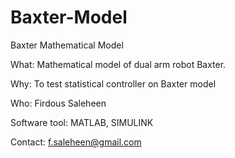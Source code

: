 # Baxter-Model
Baxter Mathematical Model

What: Mathematical model of dual arm robot Baxter.

Why: To test statistical controller on Baxter model

Who: Firdous Saleheen

Software tool: MATLAB, SIMULINK

Contact: f.saleheen@gmail.com
